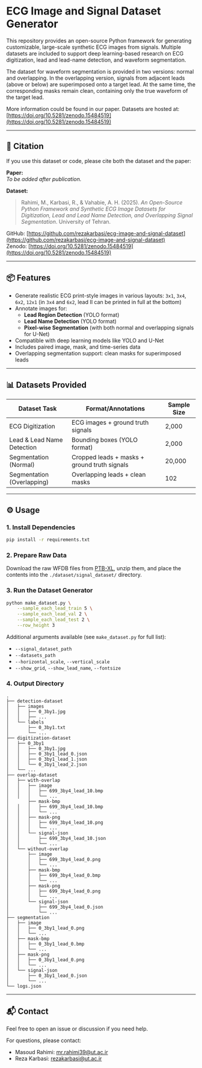 # ECG Image and Signal Dataset Generator

This repository provides an open-source Python framework for generating customizable, large-scale synthetic ECG images from signals. Multiple datasets are included to support deep learning-based research on ECG digitization, lead and lead-name detection, and waveform segmentation.

The dataset for waveform segmentation is provided in two versions: normal and overlapping. In the overlapping version, signals from adjacent leads (above or below) are superimposed onto a target lead. At the same time, the corresponding masks remain clean, containing only the true waveform of the target lead.

More information could be found in our paper. Datasets are hosted at: [https://doi.org/10.5281/zenodo.15484519](https://doi.org/10.5281/zenodo.15484519)

---

## 🧠 Citation
If you use this dataset or code, please cite both the dataset and the paper:

**Paper:**  
*To be added after publication.*

**Dataset:**
> Rahimi, M., Karbasi, R., & Vahabie, A. H. (2025). *An Open-Source Python Framework and Synthetic ECG Image Datasets for Digitization, Lead and Lead Name Detection, and Overlapping Signal Segmentation*. University of Tehran.

GitHub: [https://github.com/rezakarbasi/ecg-image-and-signal-dataset](https://github.com/rezakarbasi/ecg-image-and-signal-dataset)  
Zenodo: [https://doi.org/10.5281/zenodo.15484519](https://doi.org/10.5281/zenodo.15484519)

---

## 📦 Features

- Generate realistic ECG print-style images in various layouts: `3x1`, `3x4`, `6x2`, `12x1` (in `3x4` and `6x2`, lead II can be printed in full at the bottom)
- Annotate images for:
  - **Lead Region Detection** (YOLO format)
  - **Lead Name Detection** (YOLO format)
  - **Pixel-wise Segmentation** (with both normal and overlapping signals for U-Net)
- Compatible with deep learning models like YOLO and U-Net
- Includes paired image, mask, and time-series data
- Overlapping segmentation support: clean masks for superimposed leads

---

## 📊 Datasets Provided

| Dataset Task               | Format/Annotations                              | Sample Size |
|----------------------------|-------------------------------------------------|-------------|
| ECG Digitization           | ECG images + ground truth signals               | 2,000       |
| Lead & Lead Name Detection | Bounding boxes (YOLO format)                    | 2,000       |
| Segmentation (Normal)      | Cropped leads + masks + ground truth signals    | 20,000      |
| Segmentation (Overlapping) | Overlapping leads + clean masks                 | 102         |

---

## ⚙️ Usage

### 1. Install Dependencies
```bash
pip install -r requirements.txt
```

### 2. Prepare Raw Data
Download the raw WFDB files from [PTB-XL](https://physionet.org/content/ptb-xl/1.0.3/), unzip them, and place the contents into the `./dataset/signal_dataset/` directory.

### 3. Run the Dataset Generator
```bash
python make_dataset.py \
    --sample_each_lead_train 5 \
    --sample_each_lead_val 2 \
    --sample_each_lead_test 2 \
    --row_height 3
```

Additional arguments available (see `make_dataset.py` for full list):
- `--signal_dataset_path` 
- `--datasets_path`
- `--horizontal_scale`, `--vertical_scale`
- `--show_grid`, `--show_lead_name`, `--fontsize`

### 4. Output Directory
```
.
├── detection-dataset
│   ├── images
│   │   ├── 0_3by1.jpg
│   │   ├── ...
│   └── labels
│       ├── 0_3by1.txt
│       └── ...
├── digitization-dataset
│   ├── 0_3by1
│   │   ├── 0_3by1.jpg
│   │   ├── 0_3by1_lead_0.json
│   │   ├── 0_3by1_lead_1.json
│   │   └── 0_3by1_lead_2.json
│   └── ...
├── overlap-dataset
│   ├── with-overlap
│   │   ├── image
│   │   │   ├── 699_3by4_lead_10.bmp
│   │   │   └── ...
│       ├── mask-bmp
│   │   │   ├── 699_3by4_lead_10.bmp
│   │   │   └── ...
│   │   ├── mask-png
│   │   │   ├── 699_3by4_lead_10.png
│   │   │   └── ...
│   │   └── signal-json
│   │       ├── 699_3by4_lead_10.json
│   │       └── ...
│   └── without-overlap
│       ├── image
│       │   ├── 699_3by4_lead_0.png
│       │   └── ...
│       ├── mask-bmp
│       │   ├── 699_3by4_lead_0.bmp
│       │   └── ...
│       ├── mask-png
│       │   ├── 699_3by4_lead_0.png
│       │   └── ...
│       └── signal-json
│           ├── 699_3by4_lead_0.json
│           └── ...
├── segmentation
│   ├── image
│   │   ├── 0_3by1_lead_0.png
│   │   └── ...
│   ├── mask-bmp
│   │   ├── 0_3by1_lead_0.bmp
│   │   └── ...
│   ├── mask-png
│   │   ├── 0_3by1_lead_0.png
│   │   └── ...
│   └── signal-json
│       ├── 0_3by1_lead_0.json
│       └── ...
└── logs.json

```

---

## 📬 Contact
Feel free to open an issue or discussion if you need help.

For questions, please contact:
- Masoud Rahimi: mr.rahimi39@ut.ac.ir
- Reza Karbasi: rezakarbasi@ut.ac.ir
